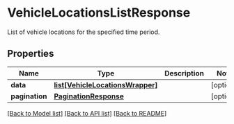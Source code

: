 # VehicleLocationsListResponse

List of vehicle locations for the specified time period.
## Properties
Name | Type | Description | Notes
------------ | ------------- | ------------- | -------------
**data** | [**list[VehicleLocationsWrapper]**](VehicleLocationsWrapper.md) |  | [optional] 
**pagination** | [**PaginationResponse**](PaginationResponse.md) |  | [optional] 

[[Back to Model list]](../README.md#documentation-for-models) [[Back to API list]](../README.md#documentation-for-api-endpoints) [[Back to README]](../README.md)


